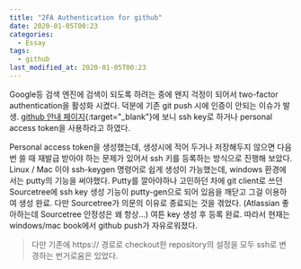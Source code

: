 ```yaml
---
title: "2FA Authentication for github"
date: 2020-01-05T00:23
categories:
  - Essay
tags:
  - github
last_modified_at: 2020-01-05T00:23
---
```


Google등 검색 엔진에 검색이 되도록 하려는 중에 왠지 걱정이 되어서 two-factor authentication을 활성화 시켰다.
덕분에 기존 git push 시에 인증이 안되는 이슈가 발생.
 [github 안내 페이지](https://help.github.com/en/github/authenticating-to-github/accessing-github-using-two-factor-authentication){:target="_blank"}에 
보니 ssh key로 하거나 personal access token을 사용하라고 하였다.

Personal access token을 생성했는데, 생성시에 적어 두거나 저장해두지 않으면 다음번 쓸 때 재발급 받아야 하는 문제가 있어서
ssh 키를 등록하는 방식으로 진행해 보았다.
Linux / Mac 이야 ssh-keygen 명령어로 쉽게 생성이 가능했는데, windows 환경에서는 putty의 기능을 써야했다. 
Putty를 깔아야하나 고민하던 차에 git client로 쓰던 Sourcetree에 ssh key 생성 기능이 putty-gen으로 되어 있음을 깨닫고
그걸 이용하여 생성 완료.
다만 Sourcetree가 의문의 이유로 종료되는 것을 겪었다. (Atlassian 좋아하는데 Sourcetree 안정성은 왜 항상...) 
여튼 key 생성 후 등록 완료. 따라서 현재는 windows/mac book에서 github push가 자유로워졌다.
> 다만 기존에 https:// 경로로 checkout한 repository의 설정을 모두 ssh로 변경하는 번거로움은 있었다.
